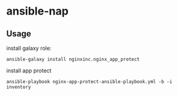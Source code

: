 # ansible-nap

## Usage

install galaxy role:

`ansible-galaxy install nginxinc.nginx_app_protect`

install app protect

`ansible-playbook nginx-app-protect-ansible-playbook.yml -b -i inventory`
